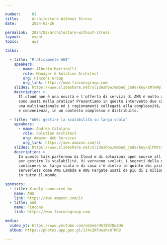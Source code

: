```yaml
---

number:     61
title:      Architecture Without Stress
date:       2024-02-26

permalink:  2024/02/architecture-without-stress
layout:     event
topic:      aws

talks:

  - title: "Praticamente AWS"
    speakers:
      - name: Alberto Martinelli
        role: Manager & Solution Architect
        org: Fincons Group
        org_link: https://www.finconsgroup.com
    slides: https://www.slideshare.net/slideshow/embed_code/key/sMTwNyIdL7ayYx
    description: >
      Il cloud non è una novità e l'offerta di servizi di AWS è molto ampia. Ma come
      sono usati nella pratica? Presentiamo in questo intervento due casi d'uso per
      una multinazionale ed i ragionamenti collegati alla complessità, architettura
      e convenienza, in un contesto complesso e distribuito.

  - title: "AWS: gestire la scalabilità su larga scala"
    speakers:
      - name: Andrea Catalano
        role: Solution Architect
        org: Amazon Web Services
        org_link: https://aws.amazon.com/it
    slides: https://www.slideshare.net/slideshow/embed_code/key/qlPRKtruHQ16qT
    description: >
      In questo talk parleremo di Cloud e di soluzioni open source all'avanguardia
      per gestire la scalabilità. Vi verranno svelati i segreti della gestione di
      containers su larga scala e di cosa c’è dietro le quinte dei principali servizi
      serverless come AWS Lambda e AWS Fargate usati da più di 1 milione di clienti
      in tutto il mondo.

sponsors:
  - title: Kindly sponsored by
    name: AWS
    link: https://aws.amazon.com/it
  - title: and
    name: Fincons
    link: https://www.finconsgroup.com

media:
  video_yt: https://www.youtube.com/embed/HKI8NJDuBdA
  album: https://photos.app.goo.gl/JJ4cZKfUwshx8TKR8

---
```

